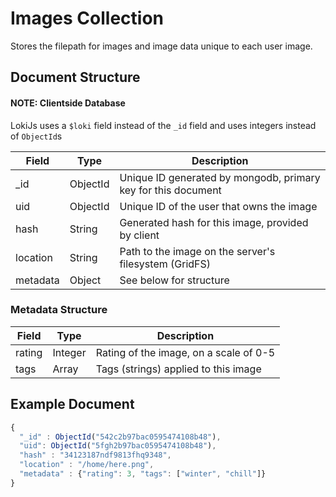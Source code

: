 # Images Collection

Stores the filepath for images and image data unique to each user image.

## Document Structure

#### NOTE: Clientside Database

LokiJs uses a `$loki` field instead of the `_id` field and uses integers
instead of `ObjectId`s

| Field        | Type     | Description                                                      |
|--------------|----------|------------------------------------------------------------------|
| _id          | ObjectId | Unique ID generated by mongodb, primary key for this document    |
| uid          | ObjectId | Unique ID of the user that owns the image                        |
| hash         | String   | Generated hash for this image, provided by client                |
| location     | String   | Path to the image on the server's filesystem (GridFS)            |
| metadata     | Object   | See below for structure                                          |

### Metadata Structure

| Field        | Type     | Description                                                      |
|--------------|----------|------------------------------------------------------------------|
| rating       | Integer  | Rating of the image, on a scale of 0-5                           |
| tags         | Array    | Tags (strings) applied to this image                             |

## Example Document

```js
{
  "_id" : ObjectId("542c2b97bac0595474108b48"),
  "uid": ObjectId("5fgh2b97bac0595474108b48"),
  "hash" : "34123187ndf9813fhq9348",
  "location" : "/home/here.png",
  "metadata" : {"rating": 3, "tags": ["winter", "chill"]}
}
```
